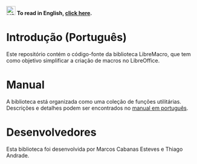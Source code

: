 <p align="left">
    <img src="https://cdn.jsdelivr.net/gh/hjnilsson/country-flags/svg/us.svg" alt="US Flag" width="24" />
        <strong>To read in English, <a href="README.md">click here</a>.</strong>
</p>

# Introdução (Português)

Este repositório contém o código-fonte da biblioteca LibreMacro, que tem como objetivo simplificar a criação de macros no LibreOffice.

# Manual

A biblioteca está organizada como uma coleção de funções utilitárias. Descrições e detalhes podem ser encontrados no <a href="manual_pt.md">manual em português</a>.

# Desenvolvedores

Esta biblioteca foi desenvolvida por Marcos Cabanas Esteves e Thiago Andrade.

